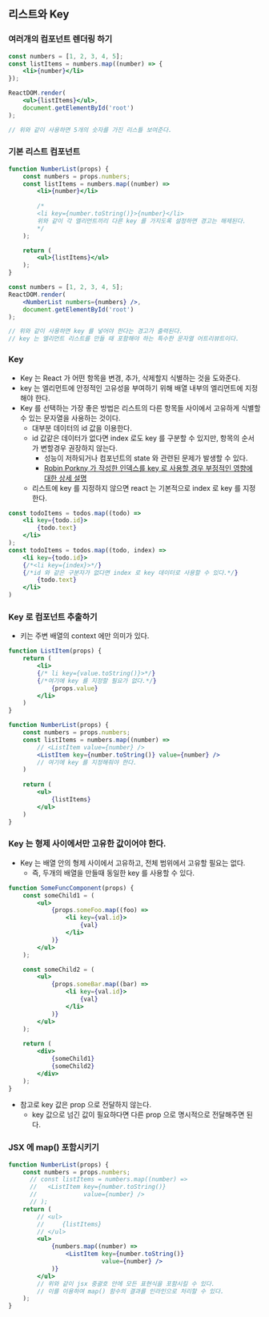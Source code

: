 ## 리스트와 Key

### 여러개의 컴포넌트 렌더링 하기

```jsx
const numbers = [1, 2, 3, 4, 5];
const listItems = numbers.map((number) => {
    <li>{number}</li>
});

ReactDOM.render(
    <ul>{listItems}</ul>,
    document.getElementById('root')
);

// 위와 같이 사용하면 5개의 숫자를 가진 리스틀 보여준다.
```

### 기본 리스트 컴포넌트

```jsx
function NumberList(props) {
    const numbers = props.numbers;
    const listItems = numbers.map((number) =>
        <li>{number}</li>
        
        /*
        <li key={number.toString()}>{number}</li>
        위와 같이 각 엘리먼트끼리 다른 key 를 가지도록 설정하면 경고는 해제된다.
        */
    );

    return (
        <ul>{listItems}</ul>
    );
}

const numbers = [1, 2, 3, 4, 5];
ReactDOM.render(
    <NumberList numbers={numbers} />,
    document.getElementById('root')
);

// 위와 같이 사용하면 key 를 넣어야 한다는 경고가 출력된다.
// key 는 엘리먼트 리스트를 만들 때 포함해야 하는 특수한 문자열 어트리뷰트이다.
```

### Key

* Key 는 React 가 어떤 항목을 변경, 추가, 삭제할지 식별하는 것을 도와준다.
* key 는 엘리먼트에 안정적인 고유성을 부여하기 위해 배열 내부의 엘리먼트에 지정해야 한다.
* Key 를 선택하는 가장 좋은 방법은 리스트의 다른 항목들 사이에서 고유하게 식별할 수 있는 문자열을 사용하는 것이다.
    * 대부분 데이터의 id 값을 이용한다.
    * id 값같은 데이터가 없다면 index 로도 key 를 구분할 수 있지만, 항목의 순서가 변할경우 권장하지 않는다.
        * 성능이 저하되거나 컴포넌트의 state 와 관련된 문제가 발생할 수 있다.
        * [Robin Porkny 가 작성한 인덱스를 key 로 사용할 경우 부정적인 영향에 대한 상세 설명](https://robinpokorny.medium.com/index-as-a-key-is-an-anti-pattern-e0349aece318)
    * 리스트에 key 를 지정하지 않으면 react 는 기본적으로 index 로 key 를 지정한다.

```jsx
const todoItems = todos.map((todo) =>
    <li key={todo.id}>
        {todo.text}
    </li>
);
const todoItems = todos.map((todo, index) =>
    <li key={todo.id}>
    {/*<li key={index}>*/}
    {/*id 와 같은 구분자가 없다면 index 로 key 데이터로 사용할 수 있다.*/}
        {todo.text}
    </li>
)
```

### Key 로 컴포넌트 추출하기

* 키는 주변 배열의 context 에만 의미가 있다.

```jsx
function ListItem(props) {
    return (
        <li>
        {/* li key={value.toString()}>*/}
        {/*여기에 key 를 지정할 필요가 없다.*/}
            {props.value}
        </li>
    )
}

function NumberList(props) {
    const numbers = props.numbers;
    const listItems = numbers.map((number) =>
        // <ListItem value={number} />
        <ListItem key={number.toString()} value={number} />
        // 여기에 key 를 지정해줘야 한다.
    )
    
    return (
        <ul>
            {listItems}
        </ul>
    )
}
```

### Key 는 형제 사이에서만 고유한 값이어야 한다.

* Key 는 배열 안의 형제 사이에서 고유하고, 전체 범위에서 고유할 필요는 없다.
    * 즉, 두개의 배열을 만들때 동일한 key 를 사용할 수 있다.

```jsx
function SomeFuncComponent(props) {
    const someChild1 = (
        <ul>
            {props.someFoo.map((foo) =>
                <li key={val.id}>
                    {val}
                </li>
            )}
        </ul>
    );

    const someChild2 = (
        <ul>
            {props.someBar.map((bar) =>
                <li key={val.id}>
                    {val}
                </li>
            )}
        </ul>
    );
    
    return (
        <div>
            {someChild1}
            {someChild2}
        </div>
    );
}
```

* 참고로 key 값은 prop 으로 전달하지 않는다.
    * key 값으로 넘긴 값이 필요하다면 다른 prop 으로 명시적으로 전달해주면 된다.
    
### JSX 에 map() 포함시키기

```jsx
function NumberList(props) {
    const numbers = props.numbers;
      // const listItems = numbers.map((number) =>
      //   <ListItem key={number.toString()}
      //             value={number} />
      // );
    return (
        // <ul>
        //     {listItems}
        // </ul>
        <ul>
            {numbers.map((number) =>
                <ListItem key={number.toString()}
                          value={number} />
            )}
        </ul>
        // 위와 같이 jsx 중괄호 안에 모든 표현식을 포함시킬 수 있다.
        // 이를 이용하여 map() 함수의 결과를 인라인으로 처리할 수 있다.
    );
}
```
